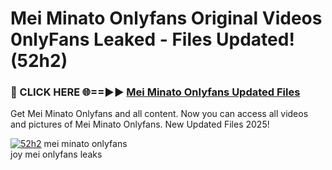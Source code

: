 # Mei Minato Onlyfans Original Videos 0nlyFans Leaked - Files Updated! (52h2)

<h3>🔴 CLICK HERE 🌐==►► <a href="https://tinyurl.com/x26r9saj" rel="nofollow">Mei Minato Onlyfans Updated Files</a></h3>

Get Mei Minato Onlyfans and all content. Now you can access all videos and pictures of Mei Minato Onlyfans. New Updated Files 2025!

[![52h2](https://i.imgur.com/LkgZPqh.gif)](https://tinyurl.com/x26r9saj)
mei minato onlyfans<br>
joy mei onlyfans leaks